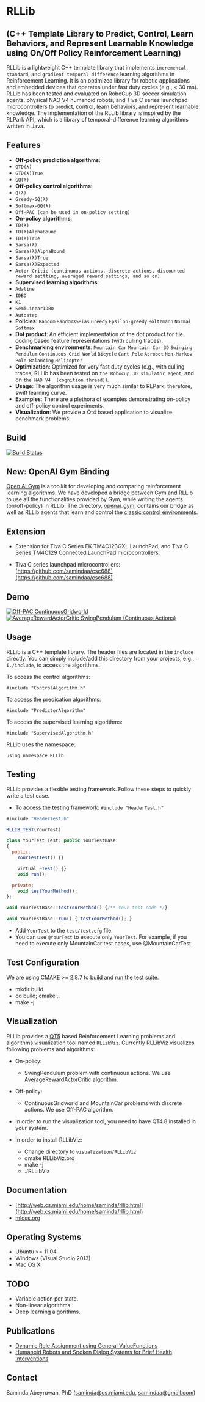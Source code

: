 RLLib 
=====
(C++ Template Library to Predict, Control,  Learn Behaviors, and Represent Learnable Knowledge using On/Off Policy Reinforcement Learning)
----------------------------------------------------------------------------------------------------------------------

RLLib is a lightweight C++ template library that implements `incremental`, `standard`, and `gradient temporal-difference` learning algorithms in Reinforcement Learning. It is an optimized library for robotic applications and embedded devices that operates under fast duty cycles (e.g., < 30 ms). RLLib has been tested and evaluated on RoboCup 3D soccer simulation agents,  physical NAO V4 humanoid robots, and Tiva C series launchpad microcontrollers  to predict, control, learn behaviors, and represent learnable knowledge.  The implementation of the RLLib library is inspired by the RLPark API, which is a library of temporal-difference learning algorithms written in Java.

Features
--------

* **Off-policy prediction algorithms**: 
 * `GTD(λ)`
 * `GTD(λ)True`
 * `GQ(λ)`
* **Off-policy control algorithms**:  
 * `Q(λ)`
 * `Greedy-GQ(λ)`
 * `Softmax-GQ(λ)`
 * `Off-PAC (can be used in on-policy setting)`
* **On-policy algorithms**: 
 * `TD(λ)`
 * `TD(λ)AlphaBound`
 * `TD(λ)True` 
 * `Sarsa(λ)`
 * `Sarsa(λ)AlphaBound`
 * `Sarsa(λ)True`
 * `Sarsa(λ)Expected`
 * `Actor-Critic (continuous actions, discrete actions, discounted reward settting, averaged reward settings, and so on)` 
* **Supervised learning algorithms**: 
 * `Adaline`
 * `IDBD`
 * `K1`
 * `SemiLinearIDBD`
 * `Autostep`
* **Policies**: 
 `Random`
 `RandomX%Bias`
 `Greedy`
 `Epsilon-greedy`
 `Boltzmann`
 `Normal`
 `Softmax`
* **Dot product**: 
 An efficient implementation of the dot product for tile coding based feature representations (with culling traces).
* **Benchmarking environments**: 
 `Mountain Car`
 `Mountain Car 3D`
 `Swinging Pendulum`
 `Continuous Grid World`
 `Bicycle`
 `Cart Pole`
 `Acrobot`
 `Non-Markov Pole Balancing`
 `Helicopter`
* **Optimization**: 
 Optimized for very fast duty cycles (e.g., with culling traces, RLLib has been tested on `the Robocup 3D simulator agent`, and on `the NAO V4  (cognition thread)`). 
* **Usage**: 
 The algorithm usage is very much similar to RLPark, therefore, swift learning curve.
* **Examples**: 
 There are a plethora of examples demonstrating on-policy and off-policy control experiments.
* **Visualization**:
 We provide a Qt4 based application to visualize benchmark problems.  

Build
----

[![Build Status](https://travis-ci.org/samindaa/RLLib.svg?branch=master)](https://travis-ci.org/samindaa/RLLib)
 
New: OpenAI Gym Binding
----

[Open AI Gym](https://gym.openai.com) is a toolkit for developing and comparing reinforcement learning algorithms. We have developed a bridge between Gym and RLLib to use all the functionalities provided by Gym, while writing the agents (on/off-policy) in RLLib. The directory, [openai_gym](openai_gym/README.md), contains our bridge as well as RLLib agents that learn and control the [classic control environments](https://gym.openai.com/envs#classic_control).
 

Extension
-----

* Extension for Tiva C Series EK-TM4C123GXL LaunchPad, and Tiva C Series TM4C129 Connected LaunchPad microcontrollers.

* Tiva C series launchpad microcontrollers: [https://github.com/samindaa/csc688](https://github.com/samindaa/csc688)

Demo
----

[![Off-PAC ContinuousGridworld](http://i1.ytimg.com/vi/SpBbdvhx4tM/3.jpg?time=1382317024739)](http://www.youtube.com/watch?v=9THBj9nX5gU)
[![AverageRewardActorCritic SwingPendulum (Continuous Actions)](http://i1.ytimg.com/vi/nwxAG2WXl3Y/3.jpg?time=1382317239212)](http://www.youtube.com/watch?v=ktNYS-ApAko)

Usage
-----

RLLib is a C++ template library. The header files are located in the `include` directly. You can simply include/add this directory from your projects, e.g., `-I./include`, to access the algorithms.

To access the control algorithms:
    
    #include "ControlAlgorithm.h"

To access the predication algorithms:
   
    #include "PredictorAlgorithm"
 
To access the supervised learning algorithms:
   
    #include "SupervisedAlgorithm.h"

RLLib uses the namespace: 

    using namespace RLLib


Testing
-------

RLLib provides a flexible testing framework. Follow these steps to quickly write a test case.

* To access the testing framework: `#include "HeaderTest.h"`

```javascript
#include "HeaderTest.h"

RLLIB_TEST(YourTest)

class YourTest Test: public YourTestBase
{
  public:
    YourTestTest() {}

    virtual ~Test() {}
    void run();

  private:
    void testYourMethod();
};

void YourTestBase::testYourMethod() {/** Your test code */}

void YourTestBase::run() { testYourMethod(); }
```
  
* Add `YourTest` to the `test/test.cfg` file.
* You can use `@YourTest` to execute only `YourTest`. For example, if you need to execute only MountainCar test cases, use @MountainCarTest.

Test Configuration
-------------------

We are using CMAKE >= 2.8.7 to build and run the test suite.

   * mkdir build
   * cd build; cmake .. 
   * make -j

Visualization
-------------

RLLib provides a [QT5](http://qt-project.org/qt5) based Reinforcement Learning problems and algorithms visualization tool named `RLLibViz`. Currently RLLibViz visualizes following problems and algorithms:

* On-policy:
    * SwingPendulum problem with continuous actions. We use AverageRewardActorCritic algorithm.

* Off-policy: 
    * ContinuousGridworld and MountainCar problems with discrete actions. We use Off-PAC algorithm.

* In order to run the visualization tool, you need to have QT4.8 installed in your system. 

* In order to install RLLibViz:     
    * Change directory to `visualization/RLLibViz`
    * qmake RLLibViz.pro
    * make -j
    * ./RLLibViz
	
Documentation
------------- 
   
* [http://web.cs.miami.edu/home/saminda/rllib.html](http://web.cs.miami.edu/home/saminda/rllib.html)
* [mloss.org](https://mloss.org/software/view/502/)  

Operating Systems
-----------------

* Ubuntu >= 11.04
* Windows (Visual Studio 2013)
* Mac OS X

TODO
----

* Variable action per state.
* Non-linear algorithms.
* Deep learning algorithms. 

Publications
------------

* [Dynamic Role Assignment using General ValueFunctions](http://www.humanoidsoccer.org/ws12/papers/HSR12_Abeyruwan.pdf)
* [Humanoid Robots and Spoken Dialog Systems for Brief Health Interventions](http://www.aaai.org/ocs/index.php/FSS/FSS14/paper/download/9122/9125)

Contact
-------

   Saminda Abeyruwan, PhD (saminda@cs.miami.edu, samindaa@gmail.com)


